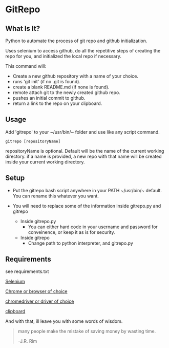 # GitRepo


What Is It?
----
Python to automate the process of git repo and github initialization.

Uses selenium to access github, do all the repetitive steps of creating the repo for you, and initialized the local repo if necessary.


This command will:

* Create a new github repository with a name of your choice.
* runs 'git init' (if no .git is found).
* create a blank README.md (if none is found).
* remote attach git to the newly created github repo.
* pushes an initial commit to github.
* return a link to the repo on your clipboard.


Usage
----
Add 'gitrepo' to your ~/usr/bin/~ folder and use like any script command.

```
gitrepo [repositoryName]
```

repositoryName is optional.  Default will be the name of the current working directory.
if a name is provided, a new repo with that name will be created inside your current working directory.


Setup
----
* Put the gitrepo bash script anywhere in your PATH ~/usr/bin/~ default.  You can rename this whatever you want.
* You will need to replace some of the information inside gitrepo.py and gitrepo

	* Inside gitrepo.py
		* You can either hard code in your username and password for conveinence, or keep it as is for security.
	* Inside gitrepo
		* Change path to python interpreter, and gitrepo.py

Requirements
----
see requirements.txt

[Selenium](https://pypi.org/project/selenium/)

[Chrome or browser of choice](https://support.google.com/chrome/answer/95346?co=GENIE.Platform%3DDesktop&hl=en)

[chromedriver or driver of choice](https://chromedriver.chromium.org/downloads)

[clipboard](https://pypi.org/project/clipboard/)

And with that, ill leave you with some words of wisdom.
> many people make the mistake of saving money by wasting time.
> 
> -J.R. Rim
> 
